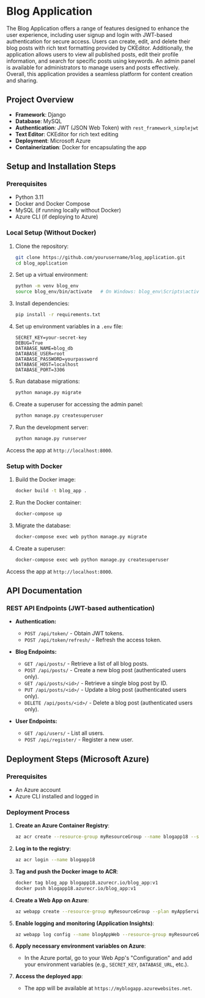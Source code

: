 # Blog Application

The Blog Application offers a range of features designed to enhance the user experience, including user signup and login with JWT-based authentication for secure access. Users can create, edit, and delete their blog posts with rich text formatting provided by CKEditor. Additionally, the application allows users to view all published posts, edit their profile information, and search for specific posts using keywords. An admin panel is available for administrators to manage users and posts effectively. Overall, this application provides a seamless platform for content creation and sharing.

## Project Overview

- **Framework**: Django
- **Database**: MySQL
- **Authentication**: JWT (JSON Web Token) with `rest_framework_simplejwt`
- **Text Editor**: CKEditor for rich text editing
- **Deployment**: Microsoft Azure
- **Containerization**: Docker for encapsulating the app

## Setup and Installation Steps

### Prerequisites

- Python 3.11
- Docker and Docker Compose
- MySQL (if running locally without Docker)
- Azure CLI (if deploying to Azure)
  
### Local Setup (Without Docker)

1. Clone the repository:
    ```bash
    git clone https://github.com/yourusername/blog_application.git
    cd blog_application
    ```

2. Set up a virtual environment:
    ```bash
    python -m venv blog_env
    source blog_env/bin/activate   # On Windows: blog_env\Scripts\activate
    ```

3. Install dependencies:
    ```bash
    pip install -r requirements.txt
    ```

4. Set up environment variables in a `.env` file:
    ```plaintext
    SECRET_KEY=your-secret-key
    DEBUG=True
    DATABASE_NAME=blog_db
    DATABASE_USER=root
    DATABASE_PASSWORD=yourpassword
    DATABASE_HOST=localhost
    DATABASE_PORT=3306
    ```

5. Run database migrations:
    ```bash
    python manage.py migrate
    ```

6. Create a superuser for accessing the admin panel:
    ```bash
    python manage.py createsuperuser
    ```

7. Run the development server:
    ```bash
    python manage.py runserver
    ```

Access the app at `http://localhost:8000`.

### Setup with Docker

1. Build the Docker image:
    ```bash
    docker build -t blog_app .
    ```

2. Run the Docker container:
    ```bash
    docker-compose up
    ```

3. Migrate the database:
    ```bash
    docker-compose exec web python manage.py migrate
    ```

4. Create a superuser:
    ```bash
    docker-compose exec web python manage.py createsuperuser
    ```

Access the app at `http://localhost:8000`.

## API Documentation

### REST API Endpoints (JWT-based authentication)

- **Authentication:**
    - `POST /api/token/` - Obtain JWT tokens.
    - `POST /api/token/refresh/` - Refresh the access token.

- **Blog Endpoints:**
    - `GET /api/posts/` - Retrieve a list of all blog posts.
    - `POST /api/posts/` - Create a new blog post (authenticated users only).
    - `GET /api/posts/<id>/` - Retrieve a single blog post by ID.
    - `PUT /api/posts/<id>/` - Update a blog post (authenticated users only).
    - `DELETE /api/posts/<id>/` - Delete a blog post (authenticated users only).

- **User Endpoints:**
    - `GET /api/users/` - List all users.
    - `POST /api/register/` - Register a new user.

## Deployment Steps (Microsoft Azure)

### Prerequisites

- An Azure account
- Azure CLI installed and logged in

### Deployment Process

1. **Create an Azure Container Registry**:
    ```bash
    az acr create --resource-group myResourceGroup --name blogapp18 --sku Basic
    ```

2. **Log in to the registry**:
    ```bash
    az acr login --name blogapp18
    ```

3. **Tag and push the Docker image to ACR**:
    ```bash
    docker tag blog_app blogapp18.azurecr.io/blog_app:v1
    docker push blogapp18.azurecr.io/blog_app:v1
    ```

4. **Create a Web App on Azure**:
    ```bash
    az webapp create --resource-group myResourceGroup --plan myAppServicePlan --name blogAppWeb --deployment-container-image-name blogapp18.azurecr.io/blog_app:v1
    ```

5. **Enable logging and monitoring (Application Insights)**:
    ```bash
    az webapp log config --name blogAppWeb --resource-group myResourceGroup --application-logging true
    ```

6. **Apply necessary environment variables on Azure**:
    - In the Azure portal, go to your Web App's "Configuration" and add your environment variables (e.g., `SECRET_KEY`, `DATABASE_URL`, etc.).

7. **Access the deployed app**:
    - The app will be available at `https://myblogapp.azurewebsites.net`.



